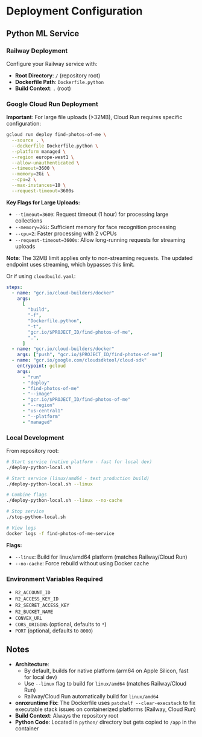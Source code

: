 # Deployment Configuration

## Python ML Service

### Railway Deployment

Configure your Railway service with:

- **Root Directory**: `/` (repository root)
- **Dockerfile Path**: `Dockerfile.python`
- **Build Context**: `.` (root)

### Google Cloud Run Deployment

**Important**: For large file uploads (>32MB), Cloud Run requires specific configuration:

```bash
gcloud run deploy find-photos-of-me \
  --source . \
  --dockerfile Dockerfile.python \
  --platform managed \
  --region europe-west1 \
  --allow-unauthenticated \
  --timeout=3600 \
  --memory=2Gi \
  --cpu=2 \
  --max-instances=10 \
  --request-timeout=3600s
```

**Key Flags for Large Uploads:**

- `--timeout=3600`: Request timeout (1 hour) for processing large collections
- `--memory=2Gi`: Sufficient memory for face recognition processing
- `--cpu=2`: Faster processing with 2 vCPUs
- `--request-timeout=3600s`: Allow long-running requests for streaming uploads

**Note**: The 32MB limit applies only to non-streaming requests. The updated endpoint uses streaming, which bypasses this limit.

Or if using `cloudbuild.yaml`:

```yaml
steps:
  - name: "gcr.io/cloud-builders/docker"
    args:
      [
        "build",
        "-f",
        "Dockerfile.python",
        "-t",
        "gcr.io/$PROJECT_ID/find-photos-of-me",
        ".",
      ]
  - name: "gcr.io/cloud-builders/docker"
    args: ["push", "gcr.io/$PROJECT_ID/find-photos-of-me"]
  - name: "gcr.io/google.com/cloudsdktool/cloud-sdk"
    entrypoint: gcloud
    args:
      - "run"
      - "deploy"
      - "find-photos-of-me"
      - "--image"
      - "gcr.io/$PROJECT_ID/find-photos-of-me"
      - "--region"
      - "us-central1"
      - "--platform"
      - "managed"
```

### Local Development

From repository root:

```bash
# Start service (native platform - fast for local dev)
./deploy-python-local.sh

# Start service (linux/amd64 - test production build)
./deploy-python-local.sh --linux

# Combine flags
./deploy-python-local.sh --linux --no-cache

# Stop service
./stop-python-local.sh

# View logs
docker logs -f find-photos-of-me-service
```

**Flags:**

- `--linux`: Build for linux/amd64 platform (matches Railway/Cloud Run)
- `--no-cache`: Force rebuild without using Docker cache

### Environment Variables Required

- `R2_ACCOUNT_ID`
- `R2_ACCESS_KEY_ID`
- `R2_SECRET_ACCESS_KEY`
- `R2_BUCKET_NAME`
- `CONVEX_URL`
- `CORS_ORIGINS` (optional, defaults to `*`)
- `PORT` (optional, defaults to `8000`)

## Notes

- **Architecture**:
  - By default, builds for native platform (arm64 on Apple Silicon, fast for local dev)
  - Use `--linux` flag to build for `linux/amd64` (matches Railway/Cloud Run)
  - Railway/Cloud Run automatically build for `linux/amd64`
- **onnxruntime Fix**: The Dockerfile uses `patchelf --clear-execstack` to fix executable stack issues on containerized platforms (Railway, Cloud Run)
- **Build Context**: Always the repository root
- **Python Code**: Located in `python/` directory but gets copied to `/app` in the container
